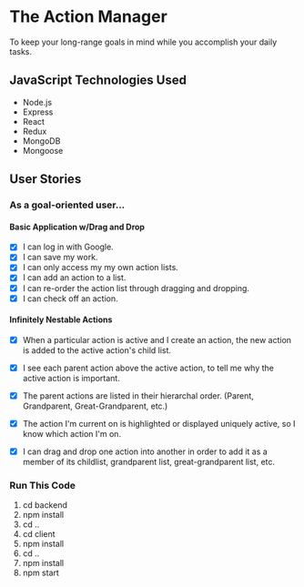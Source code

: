 # The Action Manager

To keep your long-range goals in mind while you accomplish your daily tasks.

## JavaScript Technologies Used

* Node.js
* Express
* React
* Redux
* MongoDB
* Mongoose

## User Stories
### As a goal-oriented user...

#### Basic Application w/Drag and Drop
- [X] I can log in with Google.
- [X] I can save my work.
- [X] I can only access my my own action lists.
- [X] I can add an action to a list.
- [X] I can re-order the action list through dragging and dropping.
- [X] I can check off an action.

#### Infinitely Nestable Actions
- [X] When a particular action is active and I create an action, the new action is added to the active action's child list.
- [X] I see each parent action above the active action, to tell me why the active action is important.
- [X] The parent actions are listed in their hierarchal order. (Parent, Grandparent, Great-Grandparent, etc.)
- [X] The action I'm current on is highlighted or displayed uniquely active, so I know which action I'm on.
- [X] I can drag and drop one action into another in order to add it as a member of its childlist, grandparent list, great-grandparent list, etc.


### Run This Code

 1. cd backend
 2. npm install
 3. cd ..
 4. cd client
 5. npm install
 6. cd ..
 7. npm install
 7. npm start
